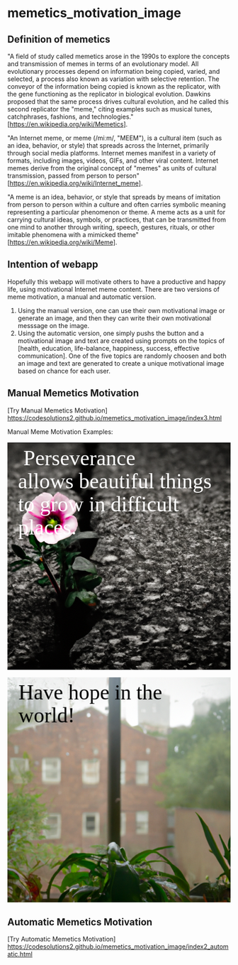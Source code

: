 # memetics_motivation_image

## Definition of memetics
"A field of study called memetics arose in the 1990s to explore the concepts and transmission of memes in terms of an evolutionary model. All evolutionary processes depend on information being copied, varied, and selected, a process also known as variation with selective retention. The conveyor of the information being copied is known as the replicator, with the gene functioning as the replicator in biological evolution. Dawkins proposed that the same process drives cultural evolution, and he called this second replicator the "meme," citing examples such as musical tunes, catchphrases, fashions, and technologies." [https://en.wikipedia.org/wiki/Memetics].

"An Internet meme, or meme (/miːm/, "MEEM"), is a cultural item (such as an idea, behavior, or style) that spreads across the Internet, primarily through social media platforms. Internet memes manifest in a variety of formats, including images, videos, GIFs, and other viral content. Internet memes derive from the original concept of "memes" as units of cultural transmission, passed from person to person" [https://en.wikipedia.org/wiki/Internet_meme]. 

"A meme is an idea, behavior, or style that spreads by means of imitation from person to person within a culture and often carries symbolic meaning representing a particular phenomenon or theme. A meme acts as a unit for carrying cultural ideas, symbols, or practices, that can be transmitted from one mind to another through writing, speech, gestures, rituals, or other imitable phenomena with a mimicked theme" [https://en.wikipedia.org/wiki/Meme]. 


## Intention of webapp
Hopefully this webapp will motivate others to have a productive and happy life, using motivational Internet meme content. There are two versions of meme motivation, a manual and automatic version. 
1. Using the manual version, one can use their own motivational image or generate an image, and then they can write their own motivational messsage on the image.
2. Using the automatic version, one simply pushs the button and a motivational image and text are created using prompts on the topics of [health, education, life-balance, happiness, success, effective communication]. One of the five topics are randomly choosen and both an image and text are generated to create a unique motivational image based on chance for each user.


## Manual Memetics Motivation 
[Try Manual Memetics Motivation] https://codesolutions2.github.io/memetics_motivation_image/index3.html

Manual Meme Motivation Examples:

![alt_text](perseverance.png)


![alt_text](have_hope_in_the_world.png)

## Automatic Memetics Motivation 
[Try Automatic Memetics Motivation] https://codesolutions2.github.io/memetics_motivation_image/index2_automatic.html
